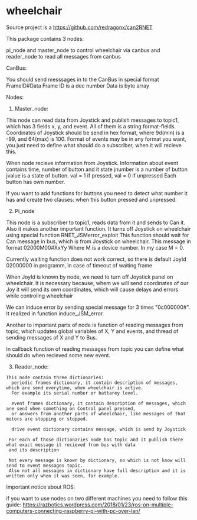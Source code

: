 # wheelchair
Source project is a https://github.com/redragonx/can2RNET

This package contains 3 nodes: 

  pi_node and master_node to control wheelchair via canbus
  and reader_node to read all messages from canbus
  
CanBus: 

  You should send messsages in to the CanBus in special format FrameID#Data
  Frame ID is a dec number 
  Data is byte array
 
 Nodes:
 
 1. Master_node: 
 
  This node can read data from Joystick and publish messages to topic1, which has 3 fields x, y, and event. 
  All of them is a string format-fields. 
  Coordinates of Joystick should be send in hex format, where 9d(min) is a -99, and 64(max) is 100. 
  Format of events may be in any format you want, you just need to define what should do a subscriber, when it will recieve this. 
  
  When node recieve information from Joystick. 
  Information about event contains time, number of button and it state
  jnumber is a number of button
  jvalue is a state of button. val = 1 if pressed, val = 0 if unpressed
  Each button has own number. 
  
  If you want to add functions for buttons you need to detect what number it has and create two clauses:
    when this button pressed and unpressed.
    
 2. Pi_node 
 
  This node is a subscriber to topic1, reads data from it and sends to Can it. 
  Also it makes another important function. It turns off Joystick on wheelchair using special function RNET_JSMerror_exploit
  This function should wait for Can message in bus, which is from Joystick on wheelchair. This message in format 02000M00#XxYy
  Where M is a device number. In my case M = 0. 
  
  Currently waiting function does not work correct, so there is default JoyId 02000000 in programm, in case of timeout of waiting frame
  
  When JoyId is known by node, we need to turn off Joystick panel on wheelchair. 
  It is necessary because, whem we will send coordinates of our Joy it will send its own coordinates, which will cause delays 
  and errors while controling wheelchair 
  
  We can induce error by sending special message for 3 times "0c000000#". It realized in function induce_JSM_error. 
  
  Another to important parts of node is function of reading messages from topic, which updates global variables of X, Y and events,
  and thread of sending messages of X and Y to Bus. 
  
  In callback function of reading messages from topic you can define what should do when recieved some new event. 
  
  3. Reader_node:
  
    This node contain three dictionaries: 
      periodic frames dictionary, it contain description of messages, which are send everytime, when wheelchair is active.
      For example its serial number or battarey level. 
      
      event frames dictionary, it contain description of messages, which are send when something on Control panel pressed,
      or answers from another parts of wheelchair, like messages of that motors are stopping or stopped. 
      
      drive event dictionary contains message, which is send by Joystick 
      
     For each of those dictionaries node has topic and it publish there what exact message it recieved from bus with data 
     and its description
     
     Not every message is known by dictionary, so which is not know will send to event messages topic. 
     Also not all messages in dictionary have full description and it is written only when it was seen, for example. 
     
      
Important notice about ROS: 

 if you want to use nodes on two different machines you need to follow this guide: 
  https://razbotics.wordpress.com/2018/01/23/ros-on-multiple-computers-connecting-raspberry-pi-with-pc-over-lan/

     
     
     
     
     
     
     
     
     
